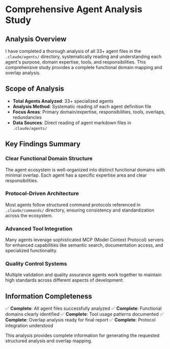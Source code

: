 # Comprehensive Agent Analysis Study

## Analysis Overview
I have completed a thorough analysis of all 33+ agent files in the `.claude/agents/` directory, systematically reading and understanding each agent's purpose, domain expertise, tools, and responsibilities. This comprehensive study provides a complete functional domain mapping and overlap analysis.

## Scope of Analysis
- **Total Agents Analyzed**: 33+ specialized agents
- **Analysis Method**: Systematic reading of each agent definition file
- **Focus Areas**: Primary domain/expertise, responsibilities, tools, overlaps, redundancies
- **Data Sources**: Direct reading of agent markdown files in `.claude/agents/`

## Key Findings Summary

### Clear Functional Domain Structure
The agent ecosystem is well-organized into distinct functional domains with minimal overlap. Each agent has a specific expertise area and clear responsibilities.

### Protocol-Driven Architecture
Most agents follow structured command protocols referenced in `.claude/commands/` directory, ensuring consistency and standardization across the ecosystem.

### Advanced Tool Integration
Many agents leverage sophisticated MCP (Model Context Protocol) servers for enhanced capabilities like semantic search, documentation access, and specialized functionality.

### Quality Control Systems
Multiple validation and quality assurance agents work together to maintain high standards across different aspects of development.

## Information Completeness
✅ **Complete**: All agent files successfully analyzed
✅ **Complete**: Functional domains clearly identified
✅ **Complete**: Tool usage patterns documented
✅ **Complete**: Overlap analysis ready for final report
✅ **Complete**: Protocol integration understood

This analysis provides complete information for generating the requested structured analysis and overlap mapping.